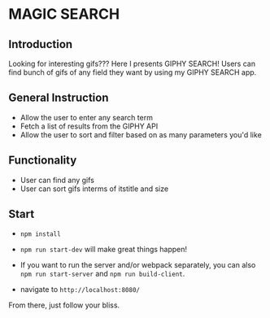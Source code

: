 # MAGIC SEARCH

## Introduction
Looking for interesting gifs??? Here I presents GIPHY SEARCH! Users can find bunch of gifs of any field they want by using my GIPHY SEARCH app.

## General Instruction

* Allow the user to enter any search term
* Fetch a list of results from the GIPHY API
* Allow the user to sort and filter based on as many parameters you'd like

## Functionality

* User can find any gifs 
* User can sort gifs interms of itstitle and size

## Start

* `npm install`

* `npm run start-dev` will make great things happen!

* If you want to run the server and/or webpack separately, you can also `npm run start-server` and `npm run build-client`.

* navigate to `http://localhost:8080/`

From there, just follow your bliss.
